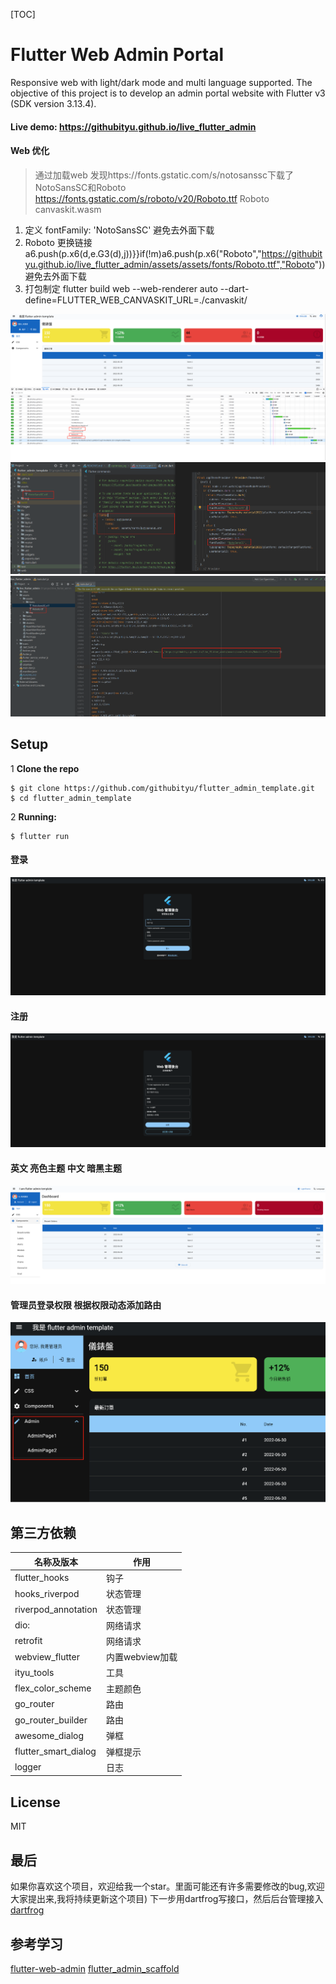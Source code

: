 [TOC]

# Flutter Web Admin Portal

Responsive web with light/dark mode and multi language supported. The objective of this project is
to develop an admin portal website with Flutter v3 (SDK version 3.13.4).


#### Live demo: https://githubityu.github.io/live_flutter_admin



#### Web 优化 
>通过加载web 发现https://fonts.gstatic.com/s/notosanssc下载了NotoSansSC和Roboto 
> https://fonts.gstatic.com/s/roboto/v20/Roboto.ttf  Roboto
> canvaskit.wasm
1.  定义 fontFamily: 'NotoSansSC' 避免去外面下载
2.  Roboto 更换链接 a6.push(p.x6(d,e.G3(d),j))}}if(!m)a6.push(p.x6("Roboto","https://githubityu.github.io/live_flutter_admin/assets/assets/fonts/Roboto.ttf","Roboto")) 避免去外面下载
3.  打包制定 flutter build web   --web-renderer auto --dart-define=FLUTTER_WEB_CANVASKIT_URL=./canvaskit/

![IMG_06](https://github.com/githubityu/flutter_admin_template/blob/main/images/optimize.jpg)
![IMG_07](https://github.com/githubityu/flutter_admin_template/blob/main/images/NotoSansSC.jpg)
![IMG_08](https://github.com/githubityu/flutter_admin_template/blob/main/images/Roboto.jpg)



## Setup

1 **Clone the repo**

```
$ git clone https://github.com/githubityu/flutter_admin_template.git
$ cd flutter_admin_template
```

2 **Running:**

```
$ flutter run
```

#### 登录

![IMG_01](https://github.com/githubityu/flutter_admin_template/blob/main/images/%E7%99%BB%E5%BD%95.jpg)

#### 注册

![IMG_02](https://github.com/githubityu/flutter_admin_template/blob/main/images/%E6%B3%A8%E5%86%8C.jpg)

#### 英文 亮色主题 中文 暗黑主题

![IMG_03](https://github.com/githubityu/flutter_admin_template/blob/main/images/%E6%99%AE%E9%80%9A%E7%94%A8%E6%88%B7%E7%99%BB%E9%99%86.jpg)

#### 管理员登录权限 根据权限动态添加路由

![IMG_05](https://github.com/githubityu/flutter_admin_template/blob/main/images/%E7%AE%A1%E7%90%86%E5%91%98%E6%9D%83%E9%99%90.jpg)

## 第三方依赖

| 名称及版本                | 作用          |
|----------------------|-------------|
| flutter_hooks        | 钩子          |
| hooks_riverpod       | 状态管理        |
| riverpod_annotation  | 状态管理        |
| dio:                 | 网络请求        |
| retrofit             | 网络请求        |
| webview_flutter      | 内置webview加载 |
| ityu_tools           | 工具          |
| flex_color_scheme    | 主题颜色        |
| go_router            | 路由          |
| go_router_builder    | 路由          |
| awesome_dialog       | 弹框          |
| flutter_smart_dialog | 弹框提示        |
| logger               | 日志          |





## License

MIT

## 最后

如果你喜欢这个项目，欢迎给我一个star。里面可能还有许多需要修改的bug,欢迎大家提出来,我将持续更新这个项目)
下一步用dartfrog写接口，然后后台管理接入
[dartfrog](https://dartfrog.vgv.dev/)


## 参考学习
[flutter-web-admin](https://github.com/kleong153/flutter-web-admin)
[flutter_admin_scaffold](https://github.com/keyber-inc/flutter_admin_scaffold)
